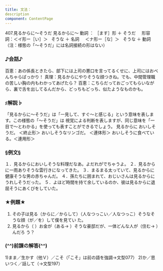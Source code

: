```yaml
---
title: 文法：
description
component: ContentPage
---
```



407.見るからに～そうだ
見るからに～ 動詞 ： ［ます］形 ＋ そうだ  
  形容詞：＜イ形ー［い］＞   そうな ＋ 名詞
    ＜ナ形ー［な］＞   そうな ＋ 動詞
（注：様態の「～そうだ」には名詞接続の形はない）
### ♪会話♪
百恵：あの係長ときたら、部下には上司の悪口を言ってるくせに、上司にはおべんちゃらばっかり！ 真理：見るからにやりそうな顔つきね。でも、中間管理職の苦しい胸の内もわかってあげたら？ 百恵：こちらだっておごってもらいながら、裏で舌を出してるんだから、どっちもどっち、似たようなものかも。
### ♯解説♭
「見るからに～そうだ」は「一見して、すぐ～と感じる」という意味を表します。この様態の「～そうだ」は
視覚による判断を表しますが、同じ意味を「一目で～とわかる」を使っても表すことができるでしょう。
見るからに おいしそうだ。 ＜終止形＞
おいしそうなリンゴだ。 ＜連体形＞ おいしそうに食べている。＜連用形＞
### §例文§
１．見るからにおいしそうな料理だなあ。よだれがでちゃうよ。
２．見るからに一雨ありそうな雲行きになってきた。
３．まるまる太っていて、見るからに健康そうな男の赤ちゃんだ。
４．孫たちに囲まれて、おじいさんは見るからにうれしそうだった。
５．よほど時間を持て余しているのか、彼は見るからに退屈そうにあくびをしていた。
### ★例題★
1) その子は見る（からに／からして）（人なつっこい／人なつっこ）そうなそうな顔（が／を）して僕を見てい た。
2) 見るから（ ）お金が（ある→ ）そうな豪邸だが、一体どんな人が（住む→ ）んだろ う？
### (^^)前課の解答(^^)
1)まま／生かす（他Ｖ）／こそ（「こそ」は前の語を強調→文型077）
2)か／思いつく／話して（→文型197）
